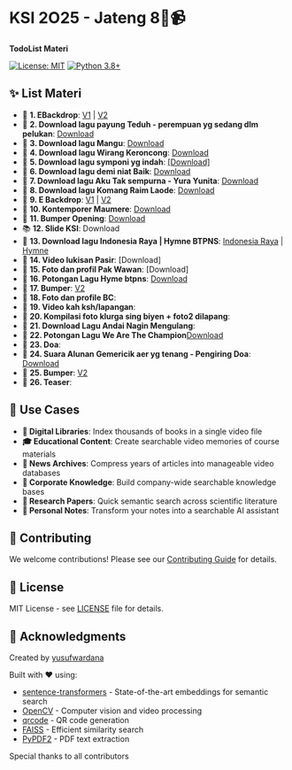 # KSI 2O25 - Jateng 8🧠📹

**TodoList Materi**

[![License: MIT](https://img.shields.io/badge/License-MIT-yellow.svg)](https://opensource.org/licenses/MIT)
[![Python 3.8+](https://img.shields.io/badge/python-3.8+-blue.svg)](https://www.python.org/downloads/)

## ✨ List Materi

- 🎥 **1. EBackdrop**: [V1](https://drive.google.com/file/d/174nWcOppx4HmtSkz-Y-YfEKG-dQ2sGpi/view?usp=drive_link) | [V2](https://drive.google.com/file/d/1757rho6T7BO-jzZs6pPPBhh51kSe_GuN/view?usp=drivesdk)
- 🎵 **2. Download lagu payung Teduh - perempuan yg sedang dlm pelukan**: [Download](https://drive.google.com/file/d/1wL7FAlF8ApWPrUnjhO0lGJymobOSW9QQ/view?usp=drive_link)
- 🎵 **3. Download lagu Mangu**:  [Download](https://drive.google.com/file/d/1Fvr3MgZ8xmR378OYxNjCexiSqNM2PT9i/view?usp=drive_link)
- 🎵 **4. Download lagu Wirang Keroncong**:  [Download](https://drive.google.com/file/d/1p6y0ytVNZgryNQyuAnYO1BS548Q5x-SX/view?usp=drive_link)
- 🎵 **5. Download lagu symponi yg indah**:  [[Download]](https://drive.google.com/file/d/1cVH5YqInpleWq48SHpm48JPBQYc_Hi4o/view?usp=drive_link)
- 🎵 **6. Download lagu demi niat Baik**:  [Download](https://drive.google.com/file/d/1wL7FAlF8ApWPrUnjhO0lGJymobOSW9QQ/view?usp=drive_link)
- 🎵 **7. Download lagu Aku Tak sempurna - Yura Yunita**: [Download](https://drive.google.com/file/d/1wL7FAlF8ApWPrUnjhO0lGJymobOSW9QQ/view?usp=drive_link)
- 🎵 **8. Download lagu Komang Raim Laode**: [Download](https://drive.google.com/file/d/1wL7FAlF8ApWPrUnjhO0lGJymobOSW9QQ/view?usp=drive_link)
- 🎥 **9. E Backdrop**: [V1](https://drive.google.com/file/d/174nWcOppx4HmtSkz-Y-YfEKG-dQ2sGpi/view?usp=drive_link) | [V2](https://drive.google.com/file/d/17-Imqc8Be_KK29KeWpF3Z7_QSP7yeqom/view?usp=drive_link)
- 🎵 **10. Kontemporer Maumere**: [Download](https://drive.google.com/file/d/1mG9U5xQII_ygsUyfhJVANm2qEIZC1bFj/view?usp=sharing)
- 🎥 **11. Bumper Opening**: [Download](https://drive.google.com/file/d/16rLyeoh4_f1FQ3eS-QtRC7aqwAzk_TqE/view?usp=drive_link) 
- 📚 **12. Slide KSI**: Download
- 🎥 **13. Download lagu Indonesia Raya | Hymne BTPNS**: [Indonesia Raya](https://drive.google.com/file/d/1ldDHVPoSxZY2sHfHitg-hi2zkqvK_KXP/view?usp=drive_link) | [Hymne](https://drive.google.com/file/d/1D8HpSv0tBojK18k8O7DkY-TIcbxj7GhP/view?usp=sharing)
- 🎥 **14. Video lukisan Pasir**: [Download]
- 🎥 **15. Foto dan profil Pak Wawan**: [Download]
- 🎥 **16. Potongan Lagu Hyme btpns**: [Download](https://drive.google.com/file/d/13ZZRABEacmhbVbjnJyYKcZTTHQE6rIWz/view?usp=sharing)
- 🎥 **17. Bumper**: [V2](https://drive.google.com/file/d/1757rho6T7BO-jzZs6pPPBhh51kSe_GuN/view?usp=drivesdk)
- 🎥 **18. Foto dan profile BC**:
- 🎥 **19. Video kah ksh/lapangan**: 
- 🎥 **20. Kompilasi foto klurga sing biyen + foto2 dilapang**: 
- 🎥 **21. Download Lagu Andai Nagin Mengulang**: 
- 🎥 **22. Potongan Lagu We Are The Champion**[Download](https://drive.google.com/file/d/17EXcZx-irCkbH5KdC5voxTPh-QxILcwQ/view?usp=sharing)
- 🎥 **23. Doa**: 
- 🎥 **24. Suara Alunan Gemericik aer yg tenang - Pengiring Doa**: [Download](https://drive.google.com/file/d/1TiScGH-pr1jVfgdwdVVzlDN_5yELymy8/view?usp=sharing)
- 🎥 **25. Bumper**: [V2](https://drive.google.com/file/d/1757rho6T7BO-jzZs6pPPBhh51kSe_GuN/view?usp=drivesdk)
- 🎥 **26. Teaser**: 

## 🎯 Use Cases

- **📖 Digital Libraries**: Index thousands of books in a single video file
- **🎓 Educational Content**: Create searchable video memories of course materials
- **📰 News Archives**: Compress years of articles into manageable video databases
- **💼 Corporate Knowledge**: Build company-wide searchable knowledge bases
- **🔬 Research Papers**: Quick semantic search across scientific literature
- **📝 Personal Notes**: Transform your notes into a searchable AI assistant

## 🤝 Contributing

We welcome contributions! Please see our [Contributing Guide](CONTRIBUTING.md) for details.

## 📄 License

MIT License - see [LICENSE](LICENSE) file for details.

## 🙏 Acknowledgments

Created by [yusufwardana](https://github.com/yusufwardana)

Built with ❤️ using:
- [sentence-transformers](https://www.sbert.net/) - State-of-the-art embeddings for semantic search
- [OpenCV](https://opencv.org/) - Computer vision and video processing
- [qrcode](https://github.com/lincolnloop/python-qrcode) - QR code generation
- [FAISS](https://github.com/facebookresearch/faiss) - Efficient similarity search
- [PyPDF2](https://github.com/py-pdf/pypdf) - PDF text extraction

Special thanks to all contributors
